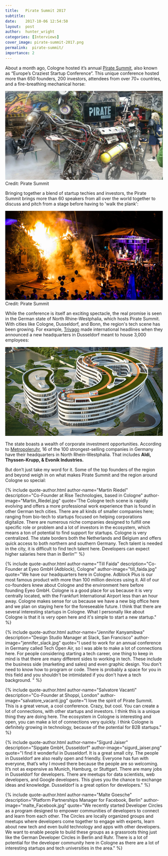 ```yaml
---
title:   Pirate Summit 2017
subtitle:
date:    2017-10-06 12:54:50
layout:  post
author:  hunter_wright
categories: [Interviews]
cover_image: pirate-summit-2017.png
permalink:  pirate-summit/
importance: 2
---
```


About a month ago, Cologne hosted it’s annual [Pirate Summit](https://piratesummit.com/), also known as “Europe’s Craziest Startup Conference”. This unique conference hosted more than 650 founders, 200 investors, attendees from over 70+ countries, and a fire-breathing mechanical horse: 

<!--more-->

![Mechanical Horse](/assets/images/mechanical_horse.jpg)
Credit: Pirate Summit

Bringing together a blend of startup techies and investors, the Pirate Summit brings more than 60 speakers from all over the world together to discuss and pitch from a stage before having to 'walk the plank':

![Fire](/assets/images/fire_summit.jpg)
Credit: Pirate Summit

While the conference is itself an exciting spectacle, the real promise is seen in the German state of North Rhine-Westphalia, which hosts Pirate Summit. With cities like Cologne, Dusseldorf, and Bonn, the region's tech scene has been growing. For example, [Trivago](http://company.trivago.com/about/our-story/) made international headlines when they announced a new headquarters in Dusseldorf meant to house 3,000 employees:

![trivago_hq](/assets/images/trivago_hq.jpg)

The state boasts a wealth of corporate investment opportunities. According to [Metropoleruhr](http://www.metropoleruhr.de/en/home/economy/companies-and-manpower.html), 16 of the 100 strongest-selling companies in Germany have their headquarters in North Rhein-Westphalia. That includes **Aldi, Thyssen-Krupp, & Evonik Industries.** 

But don’t just take my word for it. Some of the top founders of the region and beyond weigh in on what makes Pirate Summit and the region around Cologne so special:


{% include quote-author.html
  author-name="Martin Riedel"
  description="Co-Founder at Rise Technologies, based in Cologne"
  author-image="Martin_Riedel.jpg"
  quote='The Cologne tech scene is rapidly evolving and offers a more professional work experience than is found in other German tech cities. There are all kinds of smaller companies here; ranging from bio-tech to startups focused on helping corporations digitalize. There are numerous niche companies designed to fulfill one specific role or problem and a lot of investors in the ecosystem, which means a ton of potential to find support for startups. Cologne is very centralized. The state borders both the Netherlands and Belgium and offers quick access to both northern and southern Germany. 
Tech talent is needed in the city, it is difficult to find tech talent here. Developers can expect higher salaries here than in Berlin”' %}

{% include quote-author.html
  author-name="Till Faida"
  description="Co-Founder at Eyeo GmbH (Adblock), Cologne"
  author-image="till_faida.jpg"
  quote="We have our headquarters here in Cologne. Adblock Plus is our most famous product with more than 100 million devices using it. All of our co-founders knew about Cologne and the environment here before founding Eyeo GmbH. Cologne is a good place for us because it is very centrally located, with the Frankfurt International Airport less than an hour away. Cologne makes sense for us because we have a new big office here and we plan on staying here for the foreseeable future. I think that there are several interesting startups in Cologne. What I personally like about Cologne is that it is very open here and it's simple to start a new startup." %}

  {% include quote-author.html
  author-name="Jennifer Kanyamibwa"
  description="Design Studio Manager at Slack, San Francisco"
  author-image="jennifer_slack.jpg"
  quote="I used to work for an annual conference in Germany called Tech Open Air, so I was able to make a lot of connections here. For people considering starting a tech career, one thing to keep in mind is that there are many different sides to working in tech. These include the business side (marketing and sales) and even graphic design. You don't need to know how to program or code. There is probably a space for you in this field and you shouldn't be intimidated if you don't have a tech background. " %}

{% include quote-author.html
  author-name="Salvatore Vacanti"
  description="Co-Founder at Shoppi, London"
  author-image="salvatore_vacanti.jpg"
  quote="I love the spirit of Pirate Summit. This is a great venue, a cool conference. Crazy, but cool. You can create a lot of connections, with other startups and investors. I think this is a unique thing they are doing here. The ecosystem in Cologne is interesting and open, you can make a lot of connections very quickly. I think Cologne is definitely growing in technology, because of the potential for B2B startups." %}

  {% include quote-author.html
  author-name="Sigurd Jaiser"
  description="Sipgate GmbH, Dusseldorf"
  author-image="sigurd_jaiser.png"
  quote="I find it wonderful in Dusseldorf. It is a great small city. The people in Dusseldorf are also really open and friendly. Everyone has fun with everyone, that’s why I moved there because the people are so welcoming. It’s not as expensive as Munich, Hamburg, or Stuttgart. There are many jobs in Dusseldorf for developers. There are meetups for data scientists, web developers, and Google developers. This gives you the chance to exchange ideas and knowledge. Dusseldorf is a great option for developers." %}

{% include quote-author.html
  author-name="Malte Goesche"
  description="Platform Partnerships Manager for Facebook, Berlin"
  author-image="malte_Facebook.jpg"
  quote="We recently started Developer Circles as a program designed to empower communities of developers to connect and learn from each other. The Circles are locally organized groups and meetups where developers come together to engage with experts, learn about new tech and even build technology and apps with other developers. We want to enable people to build these groups as a grassroots thing just like the German Developer Circles in Berlin and Ruhr. There is a lot of potential for the developer community here in Cologne as there are a lot of interesting startups and tech universities in the area." %}
